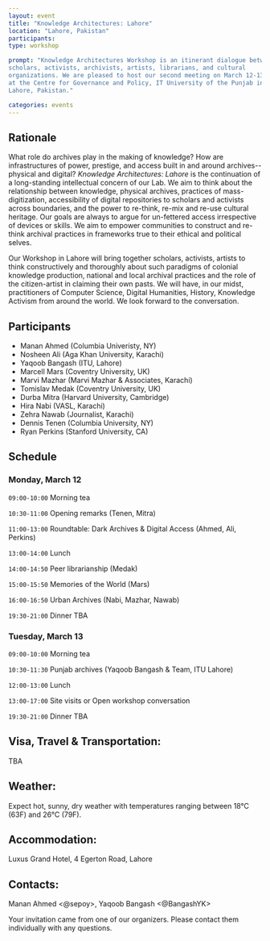 ```yaml
---
layout: event
title: "Knowledge Architectures: Lahore"
location: "Lahore, Pakistan"
participants:
type: workshop

prompt: "Knowledge Architectures Workshop is an itinerant dialogue between
scholars, activists, archivists, artists, librarians, and cultural
organizations. We are pleased to host our second meeting on March 12-13, 2018
at the Centre for Governance and Policy, IT University of the Punjab in
Lahore, Pakistan."

categories: events
---
```


## Rationale

What role do archives play in the making of knowledge? How are infrastructures of power, prestige, and access built in and around archives-- physical and digital? *Knowledge Architectures: Lahore* is the continuation of a long-standing intellectual concern of our Lab. We aim to think about the relationship between knowledge, physical archives, practices of mass-digitization, accessibility of digital repositories to scholars and activists across boundaries, and the power to re-think, re-mix and re-use cultural heritage. Our goals are always to argue for un-fettered access irrespective of devices or skills. We aim to empower communities to construct and re-think archival practices in frameworks true to their ethical and political selves. 

Our Workshop in Lahore will bring together scholars, activists, artists to think constructively and thoroughly about such paradigms of colonial knowledge production, national and local archival practices and the role of the citizen-artist in claiming their own pasts. We will have, in our midst, practitioners of Computer Science, Digital Humanities, History, Knowledge Activism from around the world. We look forward to the conversation.

## Participants

* Manan Ahmed (Columbia Univeristy, NY)
* Nosheen Ali (Aga Khan University, Karachi)
* Yaqoob Bangash (ITU, Lahore)
* Marcell Mars (Coventry University, UK)
* Marvi Mazhar (Marvi Mazhar & Associates, Karachi)
* Tomislav Medak (Coventry University, UK)
* Durba Mitra (Harvard University, Cambridge)
* Hira Nabi (VASL, Karachi)
* Zehra Nawab (Journalist, Karachi)
* Dennis Tenen (Columbia University, NY)
* Ryan Perkins (Stanford University, CA)




## Schedule

### Monday, March 12

`09:00-10:00` Morning tea

`10:30-11:00` Opening remarks (Tenen, Mitra)

`11:00-13:00` Roundtable: Dark Archives & Digital Access (Ahmed, Ali, Perkins)

`13:00-14:00` Lunch

`14:00-14:50` Peer librarianship (Medak)

`15:00-15:50` Memories of the World (Mars)

`16:00-16:50` Urban Archives (Nabi, Mazhar, Nawab)

`19:30-21:00` Dinner TBA  

### Tuesday, March 13

`09:00-10:00` Morning tea  

`10:30-11:30` Punjab archives (Yaqoob Bangash & Team, ITU Lahore)  

`12:00-13:00` Lunch  

`13:00-17:00` Site visits or Open workshop conversation

`19:30-21:00` Dinner TBA  

## Visa, Travel & Transportation:

TBA

## Weather:

Expect hot, sunny, dry weather with temperatures ranging between 18°C (63F)
and 26°C (79F).

## Accommodation:

Luxus Grand Hotel, 4 Egerton Road, Lahore

## Contacts:

Manan Ahmed <@sepoy>, Yaqoob Bangash <@BangashYK>

Your invitation came from one of our organizers. Please contact them
individually with any questions.
